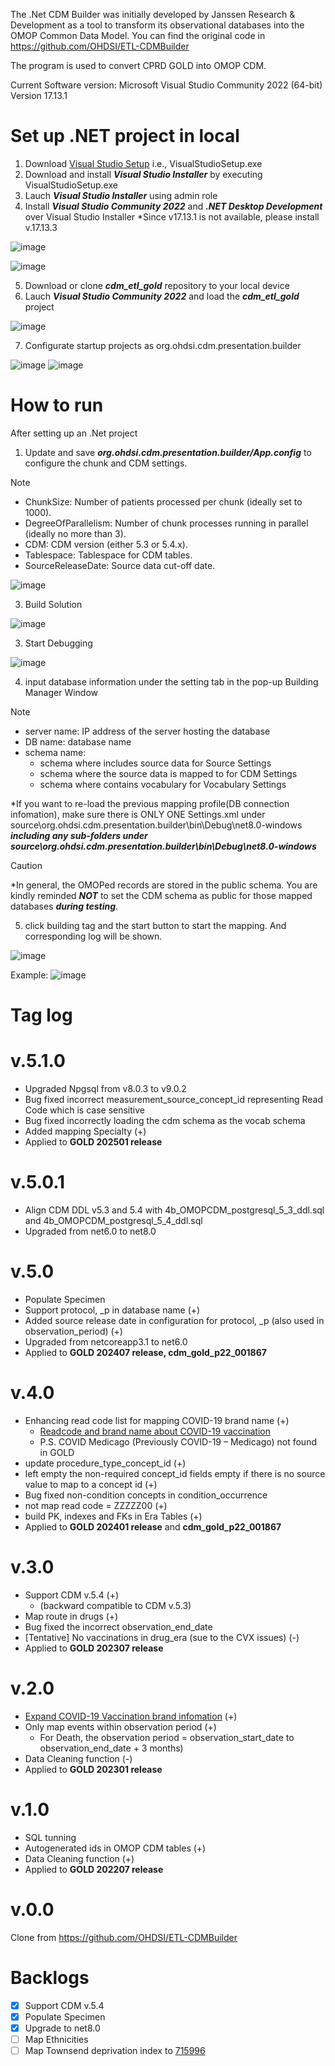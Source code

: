 The .Net CDM Builder was initially developed by Janssen Research & Development as a tool to transform its observational databases into the OMOP Common Data Model.
You can find the original code in https://github.com/OHDSI/ETL-CDMBuilder

The program is used to convert CPRD GOLD into OMOP CDM. 

Current Software version: Microsoft Visual Studio Community 2022 (64-bit) Version 17.13.1

Set up .NET project in local
=============
1. Download [Visual Studio Setup](https://visualstudio.microsoft.com/thank-you-downloading-visual-studio/?sku=Community&channel=Release&version=VS2022&source=VSLandingPage&cid=2030&passive=false) i.e., VisualStudioSetup.exe
2. Download and install ***Visual Studio Installer*** by executing VisualStudioSetup.exe
3. Lauch ***Visual Studio Installer*** using admin role
4. Install ***Visual Studio Community 2022*** and ***.NET Desktop Development*** over Visual Studio Installer *Since v17.13.1 is not available, please install v.17.13.3

![image](https://github.com/user-attachments/assets/fd811003-a8ac-4e8f-81ce-c484e30a8054)

![image](https://github.com/user-attachments/assets/91b677af-4d7c-43b4-85ab-77c603aaedeb)

5. Download or clone ***cdm_etl_gold*** repository to your local device
6. Lauch ***Visual Studio Community 2022*** and load the ***cdm_etl_gold*** project

![image](https://github.com/user-attachments/assets/a5eb63bd-22a6-4550-ac90-edb4871a329e)

7. Configurate startup projects as org.ohdsi.cdm.presentation.builder

![image](https://github.com/user-attachments/assets/7d8bb2e0-f981-43e1-ad0d-bc92e92c17ef)
![image](https://github.com/user-attachments/assets/372adb85-1a75-4d1d-808c-842ba642b817)

How to run
=============
After setting up an .Net project
1. Update and save ***org.ohdsi.cdm.presentation.builder/App.config*** to configure the chunk and CDM settings.
> [!NOTE]
> - ChunkSize: Number of patients processed per chunk (ideally set to 1000).
> - DegreeOfParallelism: Number of chunk processes running in parallel (ideally no more than 3).
> - CDM: CDM version (either 5.3 or 5.4.x).
> - Tablespace: Tablespace for CDM tables.
> - SourceReleaseDate: Source data cut-off date.

![image](https://github.com/user-attachments/assets/553512ef-362a-4e0e-90c9-96e3cb2e8115)

3. Build Solution

![image](https://github.com/user-attachments/assets/906d098f-e00e-488b-9399-f0c1b10b03ba)

3. Start Debugging

![image](https://github.com/user-attachments/assets/fa027f04-af05-46b7-998e-c3e3c6323a26)

4. input database information under the setting tab in the pop-up Building Manager Window

> [!NOTE]
> - server name: IP address of the server hosting the database
> - DB name: database name
> - schema name:
>      - schema where includes source data for Source Settings
>      - schema where the source data is mapped to for CDM Settings
>      - schema where contains vocabulary for Vocabulary Settings
>
> *If you want to re-load the previous mapping profile(DB connection infomation), make sure there is ONLY ONE Settings.xml under source\org.ohdsi.cdm.presentation.builder\bin\Debug\net8.0-windows ***including any sub-folders under source\org.ohdsi.cdm.presentation.builder\bin\Debug\net8.0-windows***
 
> [!CAUTION]
> *In general, the OMOPed records are stored in the public schema. You are kindly reminded ***NOT*** to set the CDM schema as public for those mapped databases ***during testing***.

5. click building tag and the start button to start the mapping. And corresponding log will be shown.

![image](https://github.com/user-attachments/assets/1bec990c-a64e-4d96-8b65-78d994c20841)

Example:
![image](https://github.com/user-attachments/assets/8714720d-35f8-4707-b901-030c741d0345)


Tag log
=============

v.5.1.0
=============
* Upgraded Npgsql from v8.0.3 to v9.0.2
* Bug fixed incorrect measurement_source_concept_id representing Read Code which is case sensitive
* Bug fixed incorrectly loading the cdm schema as the vocab schema
* Added mapping Specialty (+)
* Applied to **GOLD 202501 release**

v.5.0.1
=============
* Align CDM DDL v5.3 and 5.4 with 4b_OMOPCDM_postgresql_5_3_ddl.sql and 4b_OMOPCDM_postgresql_5_4_ddl.sql
* Upgraded from net6.0 to net8.0

v.5.0
=============
* Populate Specimen
* Support protocol, _p in database name (+)
* Added source release date in configuration for protocol, _p (also used in observation_period) (+)
* Upgraded from netcoreapp3.1 to net6.0
* Applied to **GOLD 202407 release, cdm_gold_p22_001867**


v.4.0
=============
* Enhancing read code list for mapping COVID-19 brand name (+)
    - [Readcode and brand name about COVID-19 vaccination](https://help.cegedim-healthcare.co.uk/Coronavirus_guidance/Content/Coronavirus_Guidance/Vaccinations.htm)
    - P.S. COVID Medicago (Previously COVID-19 – Medicago) not found in GOLD
* update procedure_type_concept_id (+)
* left empty the non-required concept_id fields empty if there is no source value to map to a concept id (+)
* Bug fixed non-condition concepts in condition_occurrence
* not map read code = ZZZZZ00 (+)
* build PK, indexes and FKs in Era Tables (+)
* Applied to **GOLD 202401 release** and **cdm_gold_p22_001867**

v.3.0
=============
* Support CDM v.5.4 (+)
    - (backward compatible to CDM v.5.3)
* Map route in drugs (+)
* Bug fixed the incorrect observation_end_date
* [Tentative] No vaccinations in drug_era (sue to the CVX issues) (-)
* Applied to **GOLD 202307 release**
  
v.2.0
=============
* [Expand COVID-19 Vaccination brand infomation](https://cprd.com/sites/default/files/2022-03/SARS-CoV-2%20counts%20Feb2022.pdf) (+)
* Only map events within observation period (+)
    - For Death, the observation period = observation_start_date to observation_end_date + 3 months)
* Data Cleaning function (-)
* Applied to **GOLD 202301 release**

v.1.0
=============
* SQL tunning
* Autogenerated ids in OMOP CDM tables (+)
* Data Cleaning function (+)
* Applied to **GOLD 202207 release**

v.0.0
=============
Clone from https://github.com/OHDSI/ETL-CDMBuilder

Backlogs
=============
- [x] Support CDM v.5.4
- [x] Populate Specimen 
- [x] Upgrade to net8.0
- [ ] Map Ethnicities 
- [ ] Map Townsend deprivation index to [715996](https://athena.ohdsi.org/search-terms/terms/715996) 
